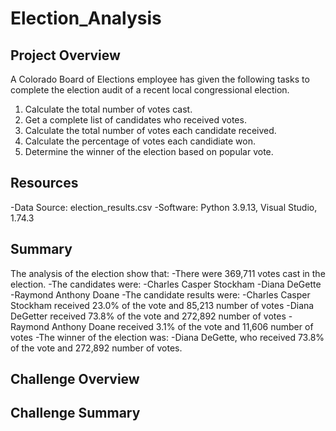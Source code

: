 # Election_Analysis

## Project Overview
A Colorado Board of Elections employee has given the following tasks to complete the election audit of a recent local congressional election.

1. Calculate the total number of votes cast.
2. Get a complete list of candidates who received votes. 
3. Calculate the total number of votes each candidate received. 
4. Calculate the percentage of votes each candidiate won.
5. Determine the winner of the election based on popular vote.

## Resources
-Data Source: election_results.csv
-Software: Python 3.9.13, Visual Studio, 1.74.3

## Summary
The analysis of the election show that:
-There were 369,711 votes cast in the election.
-The candidates were:
  -Charles Casper Stockham
  -Diana DeGette
  -Raymond Anthony Doane
-The candidate results were:
  -Charles Casper Stockham received 23.0% of the vote and 85,213 number of votes
  -Diana DeGetter received 73.8% of the vote and 272,892 number of votes
  -Raymond Anthony Doane received 3.1% of the vote and 11,606 number of votes
-The winner of the election was:
  -Diana DeGette, who received 73.8% of the vote and 272,892 number of votes.
  
## Challenge Overview

## Challenge Summary
